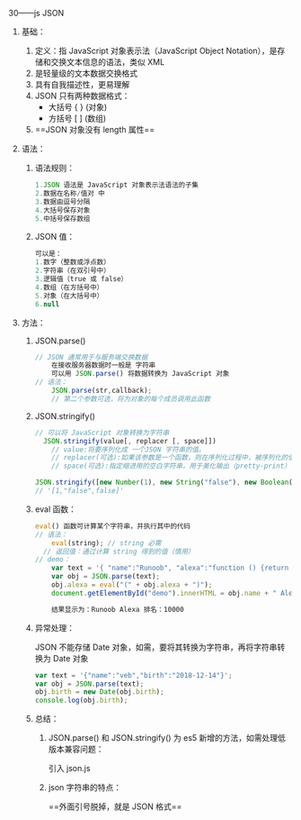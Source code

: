 30——js JSON

1. 基础：

   1. 定义：指 JavaScript 对象表示法（JavaScript Object Notation），是存储和交换文本信息的语法，类似 XML
   2. 是轻量级的文本数据交换格式
   3. 具有自我描述性，更易理解
   4. JSON 只有两种数据格式：
      - 大括号 { } (对象)
      - 方括号 [ ] (数组)
   5. ==JSON 对象没有 length 属性==

2. 语法：

   1. 语法规则：

      ```javascript
      1.JSON 语法是 JavaScript 对象表示法语法的子集
      2.数据在名称/值对 中
      3.数据由逗号分隔
      4.大括号保存对象
      5.中括号保存数组
      ```

   2. JSON 值：

      ```javascript
      可以是：
      1.数字（整数或浮点数）
      2.字符串（在双引号中）
      3.逻辑值（true 或 false）
      4.数组（在方括号中）
      5.对象（在大括号中）
      6.null
      ```

3. 方法：

   1. JSON.parse()

      ```javascript
      // JSON 通常用于与服务端交换数据
          在接收服务器数据时一般是 字符串
          可以用 JSON.parse() 将数据转换为 JavaScript 对象
      // 语法：
          JSON.parse(str,callback);
          // 第二个参数可选，将为对象的每个成员调用此函数
      ```

   2. JSON.stringify()

      ```javascript
      // 可以将 JavaScript 对象转换为字符串
      	JSON.stringify(value[, replacer [, space]])
          // value:将要序列化成 一个JSON 字符串的值。
          // replacer(可选):如果该参数是一个函数，则在序列化过程中，被序列化的值的每个属性都会经过该函数					  的转换和处理
          // space(可选):指定缩进用的空白字符串，用于美化输出（pretty-print）
      
      JSON.stringify([new Number(1), new String("false"), new Boolean(false)]); 
      // '[1,"false",false]'
      
      ```

   3. eval 函数：

      ```javascript
      eval() 函数可计算某个字符串，并执行其中的代码
      // 语法：
          eval(string); // string 必需
      	// 返回值：通过计算 string 得到的值（慎用）
      // demo：
          var text = '{ "name":"Runoob", "alexa":"function () {return 10000;}",    "site":"www.runoob.com"}'; 
          var obj = JSON.parse(text); 
          obj.alexa = eval("(" + obj.alexa + ")"); 
          document.getElementById("demo").innerHTML = obj.name + " Alexa 排名：" + obj.alexa();
      
          结果显示为：Runoob Alexa 排名：10000
      ```

   4. 异常处理：

      JSON 不能存储 Date 对象，如需，要将其转换为字符串，再将字符串转换为 Date 对象

      ```javascript
      var text = '{"name":"veb","birth":"2018-12-14"}';
      var obj = JSON.parse(text);
      obj.birth = new Date(obj.birth);
      console.log(obj.birth);
      ```

   5. 总结：

      1. JSON.parse() 和 JSON.stringify() 为 es5 新增的方法，如需处理低版本兼容问题：

         引入 json.js

      2. json 字符串的特点：

         ==外面引号脱掉，就是 JSON 格式==

